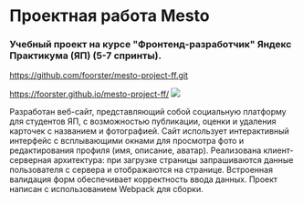 # Проектная работа Mesto
### Учебный проект на курсе "Фронтенд-разработчик" Яндекс Практикума (ЯП) (5-7 спринты).

https://github.com/foorster/mesto-project-ff.git

https://foorster.github.io/mesto-project-ff/
<img src="https://picloud.cc/images/c5b01c3edf8bb4999b321ff3226ee6b2.gif
"/>

Разработан веб-сайт, представляющий собой социальную платформу для студентов ЯП, с возможностью публикации, оценки и удаления карточек с названием и фотографией. Сайт использует интерактивный интерфейс с всплывающими окнами для просмотра фото и редактирования профиля (имя, описание, аватар). Реализована клиент-серверная архитектура: при загрузке страницы запрашиваются данные пользователя с сервера и отображаются на странице. Встроенная валидация форм обеспечивает корректность ввода данных. Проект написан с использованием Webpack для сборки.

